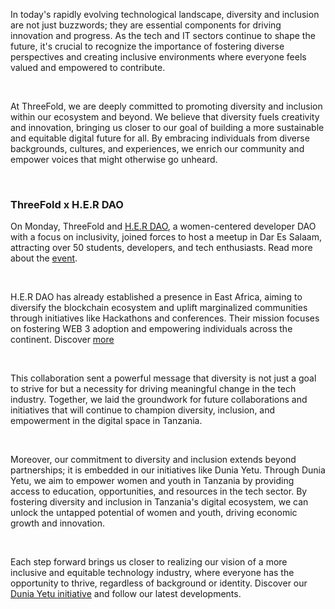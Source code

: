 In today's rapidly evolving technological landscape, diversity and inclusion are not just buzzwords; they are essential components for driving innovation and progress. As the tech and IT sectors continue to shape the future, it's crucial to recognize the importance of fostering diverse perspectives and creating inclusive environments where everyone feels valued and empowered to contribute.

<br>

At ThreeFold, we are deeply committed to promoting diversity and inclusion within our ecosystem and beyond. We believe that diversity fuels creativity and innovation, bringing us closer to our goal of building a more sustainable and equitable digital future for all. By embracing individuals from diverse backgrounds, cultures, and experiences, we enrich our community and empower voices that might otherwise go unheard.

<br>

### ThreeFold x H.E.R DAO

On Monday, ThreeFold and [H.E.R DAO](https://www.her-dao.xyz/), a women-centered developer DAO with a focus on inclusivity, joined forces to host a meetup in Dar Es Salaam, attracting over 50 students, developers, and tech enthusiasts. 
Read more about the [event](https://www.threefold.io/newsroom/tfherdaorecap/). 

<br>

H.E.R DAO has already established a presence in East Africa, aiming to diversify the blockchain ecosystem and uplift marginalized communities through initiatives like Hackathons and conferences. Their mission focuses on fostering WEB 3 adoption and empowering individuals across the continent. Discover [more](https://www.her-dao.xyz/subchapters)

<br>

This collaboration sent a powerful message that diversity is not just a goal to strive for but a necessity for driving meaningful change in the tech industry. Together, we laid the groundwork for future collaborations and initiatives that will continue to champion diversity, inclusion, and empowerment in the digital space in Tanzania. 

<br>

Moreover, our commitment to diversity and inclusion extends beyond partnerships; it is embedded in our initiatives like Dunia Yetu. Through Dunia Yetu, we aim to empower women and youth in Tanzania by providing access to education, opportunities, and resources in the tech sector. By fostering diversity and inclusion in Tanzania's digital ecosystem, we can unlock the untapped potential of women and youth, driving economic growth and innovation.

<br>

Each step forward brings us closer to realizing our vision of a more inclusive and equitable technology industry, where everyone has the opportunity to thrive, regardless of background or identity. 
Discover our [Dunia Yetu initiative](https://www.threefold.io/newsroom/duniayetulaunchdar/)  and follow our latest developments.
